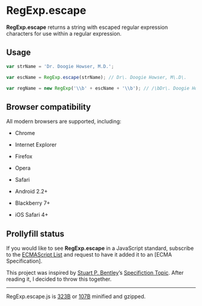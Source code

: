 # RegExp.escape

**RegExp.escape** returns a string with escaped regular expression characters for use within a regular expression.

## Usage

```js
var strName = 'Dr. Doogie Howser, M.D.';

var escName = RegExp.escape(strName); // Dr\. Doogie Howser, M\.D\.

var regName = new RegExp('\\b' + escName + '\\b'); // /\bDr\. Doogie Howser, M\.D\.\b/
```

## Browser compatibility

All modern browsers are supported, including:

- Chrome
- Internet Explorer
- Firefox
- Opera
- Safari

- Android 2.2+
- Blackberry 7+
- iOS Safari 4+

## Prollyfill status

If you would like to see **RegExp.escape** in a JavaScript standard, subscribe to the [ECMAScript List] and request to have it added it to an [ECMA Specification].

This project was inspired by [Stuart P. Bentley]’s [Specifiction Topic]. After reading it, I decided to throw this together.

---

RegExp.escape.js is [323B](/RegExp.escape.js) or [107B](/RegExp.escape.min.js) minified and gzipped.

[ECMAScript List]: https://mail.mozilla.org/listinfo/es-discuss
[Specifiction Topic]: http://discourse.specifiction.org/t/regexp-escape-str/832
[Anne van Kesteren]: https://twitter.com/annevk
[Stuart P. Bentley]: https://twitter.com/stuartpb
[ES6 Draft]: http://wiki.ecmascript.org/doku.php?id=harmony:specification_drafts

